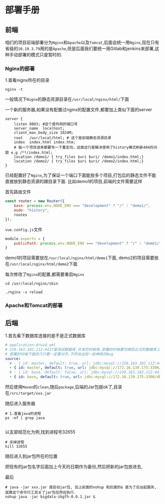 # 部署手册

## 前端

咱们的项目前端部署分为`Nginx`和`Apache`以及`Tomcat`,后面会统一用`Nginx`,现在只有省级的`10.10.3.79`用的是`Apache`,但是后面我们要统一用Gitlab和jenkins来部署,这种手动部署的模式只是暂时的.

### Nginx的部署
1.查看nignx所在的目录
```shell
nginx -t 
```
一般情况下`Nignx`的静态资源目录在`/usr/local/nginx/html/`下面


一个新的服务器,如果没有配置过nginx的配置文件,都要加上类似下面的server
```shell
server {
    listen 8083; #这个是外网的端口号
    server_name  localhost;
    client_max_body_size 1024M;
    root   /usr/local/html; # 这个是前端静态资源目录
    index  index.html index.htm;
    # 每一个项目进来都要写一下重定向，这面这行是解决使用了history模式刷新404的问题 e.g /**/index.html;
    location /demo1/ { try_files $uri $uri/ /demo1/index.html;}
    location /demo2/ { try_files $uri $uri/ /demo2/index.html;}
}
```


已经配置好了`Nginx`,为了保证一个端口下面能放多个项目,打包后的静态文件不能直接放到静态资源的跟目录下面.
比如demo1的项目,前端的文件需要这样

首先路由文件
```javascript
const router = new Router({
    base: process.env.NODE_ENV === "development" ? "/" : "demo1/",
    mode: "history",
    routes
});
```

`vue.config.js`文件
```javascript
module.exports = {
    publicPath: process.env.NODE_ENV === "development" ? "/" : "demo1/"
}
```

demo1的项目需要放在`/usr/local/nginx/html/demo1`下面, demo2的项目需要放在`/usr/local/nginx/html/demo2`下面

每次修改了`Nginx`的配置,都需要重启`Nginx`
```shell
cd /usr/local/nginx/sbin

./nginx -s reload
```

### Apache和Tomcat的部署



## 后端

1.首先看下数据库连接的是不是正式数据库
```yml
# application-druid.yml
# 220.163.102.112:4417是测试数据库,开发的时候用,部署的时候要切换到正式的数据库上,下面是雄安的数据库实例
# 部署的时候下面的几行要一定要对齐,不然会出现一些神奇的bug
source:
  # - { id: master, default: true, url: jdbc:mysql://220.163.102.112:4417/db_bigdata_XiongAn, username: root, password: Ssdsj_!&*_RedRcd_77925, driverClassName: com.mysql.cj.jdbc.Driver }
  - { id: master, default: true, url: jdbc:mysql://172.16.139.175:3306/db_zhdj_dwd, username: redrcd_dws , password: gE7CzhUZlZs242xr, driverClassName: com.mysql.cj.jdbc.Driver }
  # - { id: base, default: false, url: jdbc:mysql://220.163.102.112:4417/db_bigdata_XiongAn, username: root, password: Ssdsj_!&*_RedRcd_77925, driverClassName: com.mysql.cj.jdbc.Driver }
  - { id: base, default: true, url: jdbc:mysql://172.16.139.175:3306/db_zhdj_dwd, username: redrcd_dws , password: gE7CzhUZlZs242xr, driverClassName: com.mysql.cj.jdbc.Driver }
```

然后使用`Maven`的`clean`,随后`package`,后端的Jar包就ok了,目录在`/src/target/xxx.jar`

随后进入服务器
```shell
# 1.查看java的进程
ps -ef | grep java
```

<img :src="$withBase('/img/java-port.png')">

以支部规范化为例,找到进程号32655
```shell
# 杀掉进程
kill 32655
```

随后进入到jar包所在的位置

把现有的jar包名字后面加上今天的日期作为备份,然后把新的jar包放进去,

最后
```shell
# java -jar xxx.jar 是启动jar包, 加上前面的nohup 和后面的& 是为了后台起服务,就算这个命令行工具关了jar包任然在执行.
nohup java -jar bigdata-zbgfh-0.0.1.jar &
```
